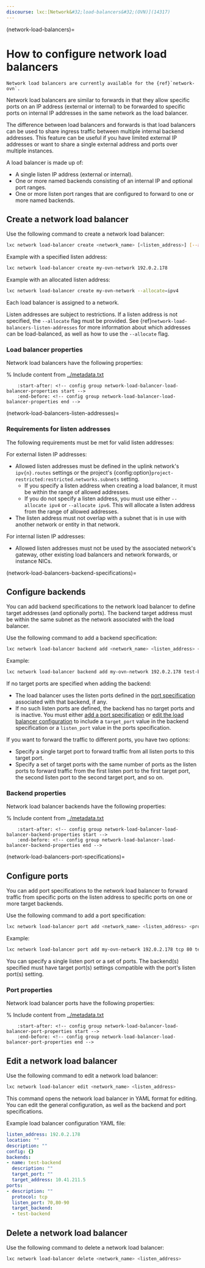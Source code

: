 ```yaml
---
discourse: lxc:[Network&#32;load-balancers&#32;(OVN)](14317)
---
```


(network-load-balancers)=
# How to configure network load balancers

```{note}
Network load balancers are currently available for the {ref}`network-ovn`.
```

Network load balancers are similar to forwards in that they allow specific ports on an IP address (external or internal) to be forwarded to specific ports on internal IP addresses in the same network as the load balancer.

The difference between load balancers and forwards is that load balancers can be used to share ingress traffic between multiple internal backend addresses. This feature can be useful if you have limited external IP addresses or want to share a single external address and ports over multiple instances.

A load balancer is made up of:

- A single listen IP address (external or internal).
- One or more named backends consisting of an internal IP and optional port ranges.
- One or more listen port ranges that are configured to forward to one or more named backends.

## Create a network load balancer

Use the following command to create a network load balancer:

```bash
lxc network load-balancer create <network_name> [<listen_address>] [--allocate=ipv{4,6}] [configuration_options...]
```

Example with a specified listen address:

```bash
lxc network load-balancer create my-ovn-network 192.0.2.178
```

Example with an allocated listen address:

```bash
lxc network load-balancer create my-ovn-network --allocate=ipv4
```

Each load balancer is assigned to a network.

Listen addresses are subject to restrictions. If a listen address is not specified, the `--allocate` flag must be provided. See {ref}`network-load-balancers-listen-addresses` for more information about which addresses can be load-balanced, as well as how to use the `--allocate` flag.

### Load balancer properties

Network load balancers have the following properties:

% Include content from [../metadata.txt](../metadata.txt)
```{include} ../metadata.txt
    :start-after: <!-- config group network-load-balancer-load-balancer-properties start -->
    :end-before: <!-- config group network-load-balancer-load-balancer-properties end -->
```

(network-load-balancers-listen-addresses)=
### Requirements for listen addresses

The following requirements must be met for valid listen addresses:

For external listen IP addresses:

- Allowed listen addresses must be defined in the uplink network's `ipv{n}.routes` settings or the project's {config:option}`project-restricted:restricted.networks.subnets` setting.
   - If you specify a listen address when creating a load balancer, it must be within the range of allowed addresses.
   - If you do not specify a listen address, you must use either `--allocate ipv4` or `--allocate ipv6`. This will allocate a listen address from the range of allowed addresses.
- The listen address must not overlap with a subnet that is in use with another network or entity in that network.

For internal listen IP addresses:

- Allowed listen addresses must not be used by the associated network's gateway, other existing load balancers and network forwards, or instance NICs.

(network-load-balancers-backend-specifications)=
## Configure backends

You can add backend specifications to the network load balancer to define target addresses (and optionally ports).
The backend target address must be within the same subnet as the network associated with the load balancer.

Use the following command to add a backend specification:

```bash
lxc network load-balancer backend add <network_name> <listen_address> <backend_name> <target_address> [<target_ports>]
```

Example:

```bash
lxc network load-balancer backend add my-ovn-network 192.0.2.178 test-backend 10.41.211.5
```

If no target ports are specified when adding the backend:

- The load balancer uses the listen ports defined in the [port specification](#port-properties) associated with that backend, if any.
- If no such listen ports are defined, the backend has no target ports and is inactive. You must either [add a port specification](#port-properties) or [edit the load balancer configuration](#edit-a-network-load-balancer) to include a `target_port` value in the backend specification or a `listen_port` value in the ports specification.

If you want to forward the traffic to different ports, you have two options:

- Specify a single target port to forward traffic from all listen ports to this target port.
- Specify a set of target ports with the same number of ports as the listen ports to forward traffic from the first listen port to the first target port, the second listen port to the second target port, and so on.

### Backend properties

Network load balancer backends have the following properties:

% Include content from [../metadata.txt](../metadata.txt)
```{include} ../metadata.txt
    :start-after: <!-- config group network-load-balancer-load-balancer-backend-properties start -->
    :end-before: <!-- config group network-load-balancer-load-balancer-backend-properties end -->
```

(network-load-balancers-port-specifications)=
## Configure ports

You can add port specifications to the network load balancer to forward traffic from specific ports on the listen address to specific ports on one or more target backends.

Use the following command to add a port specification:

```bash
lxc network load-balancer port add <network_name> <listen_address> <protocol> <listen_ports> <backend_name>[,<backend_name>...]
```

Example:

```bash
lxc network load-balancer port add my-ovn-network 192.0.2.178 tcp 80 test-backend
```

You can specify a single listen port or a set of ports.
The backend(s) specified must have target port(s) settings compatible with the port's listen port(s) setting.

### Port properties

Network load balancer ports have the following properties:

% Include content from [../metadata.txt](../metadata.txt)
```{include} ../metadata.txt
    :start-after: <!-- config group network-load-balancer-load-balancer-port-properties start -->
    :end-before: <!-- config group network-load-balancer-load-balancer-port-properties end -->
```

## Edit a network load balancer

Use the following command to edit a network load balancer:

```bash
lxc network load-balancer edit <network_name> <listen_address>
```

This command opens the network load balancer in YAML format for editing.
You can edit the general configuration, as well as the backend and port specifications.

Example load balancer configuration YAML file:

```yaml
listen_address: 192.0.2.178
location: ""
description: ""
config: {}
backends:
- name: test-backend
  description: ""
  target_port: ""
  target_address: 10.41.211.5
ports:
- description: ""
  protocol: tcp
  listen_port: 70,80-90
  target_backend:
  - test-backend
```

## Delete a network load balancer

Use the following command to delete a network load balancer:

```bash
lxc network load-balancer delete <network_name> <listen_address>
```
